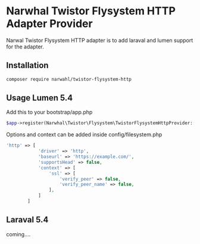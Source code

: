 # Narwhal Twistor Flysystem HTTP Adapter Provider

Narwal Twistor Flysystem HTTP adapter is to add laraval and lumen support for the adapter.

## Installation
```bash
composer require narwahl/twistor-flysystem-http
```

## Usage Lumen 5.4
Add this to your bootstrap/app.php
```php
$app->register(Narwhal\Twistor\Flysystem\TwistorFlysystemHttpProvider::class);
```

Options and context can be added inside config/filesystem.php

```php
'http' => [
            'driver' => 'http',
            'baseurl' => 'https://example.com/',
            'supportsHead' => false,
            'context' => [
                'ssl' => [
                    'verify_peer' => false,
                    'verify_peer_name' => false,
                ],
            ]
        ]
```

## Laraval 5.4
coming....